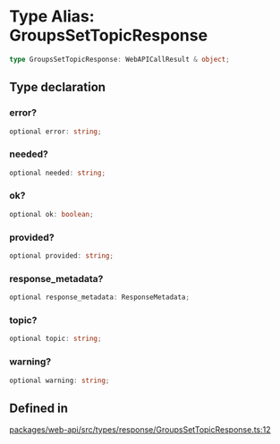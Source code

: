 # Type Alias: GroupsSetTopicResponse

```ts
type GroupsSetTopicResponse: WebAPICallResult & object;
```

## Type declaration

### error?

```ts
optional error: string;
```

### needed?

```ts
optional needed: string;
```

### ok?

```ts
optional ok: boolean;
```

### provided?

```ts
optional provided: string;
```

### response\_metadata?

```ts
optional response_metadata: ResponseMetadata;
```

### topic?

```ts
optional topic: string;
```

### warning?

```ts
optional warning: string;
```

## Defined in

[packages/web-api/src/types/response/GroupsSetTopicResponse.ts:12](https://github.com/slackapi/node-slack-sdk/blob/7b348598b763c2b7545d1042b5f0429775cfa62c/packages/web-api/src/types/response/GroupsSetTopicResponse.ts#L12)
